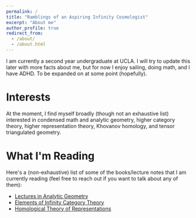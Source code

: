 ```yaml
---
permalink: /
title: "Ramblings of an Aspiring Infinity Cosmologist"
excerpt: "About me"
author_profile: true
redirect_from: 
  - /about/
  - /about.html
---
```


I am currently a second year undergraduate at UCLA. I will try to update this later with more facts about me, but for now I enjoy sailing, doing math, and I have ADHD.  To be expanded on at some point (hopefully).

Interests
======
At the moment, I find myself broadly (though not an exhaustive list) interested in condensed math and analytic geometry, higher category theory, higher representation theory, Khovanov homology, and tensor triangulated geometry.

What I'm Reading
====
Here's a (non-exhaustive) list of some of the books/lecture notes that I am currently reading (feel free to reach out if you want to talk about any of them):
* [Lectures in Analytic Geometry](https://www.math.uni-bonn.de/people/scholze/Analytic.pdf)
* [Elements of Infinity Category Theory](https://emilyriehl.github.io/files/elements.pdf)
* [Homological Theory of Representations](https://www.math.uni-bielefeld.de/~hkrause/HomTheRep.pdf)
